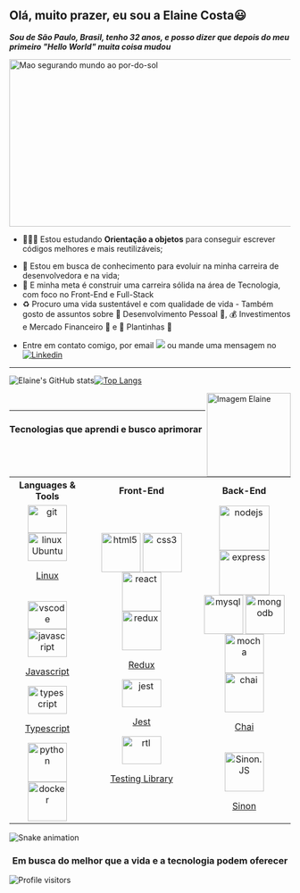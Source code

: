 <!--- Olá, esse é meu readme, fique à vontade para utilizá-lo como quiser! -->

## Olá, muito prazer, eu sou a Elaine Costa😃
***Sou de São Paulo, Brasil, tenho 32 anos, e posso dizer que depois do meu primeiro "Hello World" muita coisa mudou*** 
<div>
<!-- <img align="center" alt="Header" src="https://github.com/joaopauloaramuni/joaopauloaramuni/blob/master/img/header.png?raw=true"/> -->
</div>

<img align="center" alt="Mao segurando mundo ao por-do-sol" src="https://user-images.githubusercontent.com/98190168/219797182-8b8c9592-9b8f-416b-a566-7f26b2b025ad.jpg" width="1000" height="300" >


- 👨🏽‍💻 Estou estudando **Orientação a objetos** para conseguir escrever códigos melhores e mais reutilizáveis;
<!-- - 🌱 Estou aprendendo como fazer testes de integração nas minhas próprias **API**;  -->
- 💼 Estou em busca de conhecimento para evoluir na minha carreira de desenvolvedora e na vida;
- 🚀 E minha meta é construir uma carreira sólida na área de Tecnologia, com foco no Front-End e Full-Stack
- :recycle: Procuro uma vida sustentável e com qualidade de vida - Também gosto de assuntos sobre :star2: Desenvolvimento Pessoal :star2:, :moneybag: Investimentos e Mercado Financeiro :money_with_wings:  e :deciduous_tree: Plantinhas :deciduous_tree:

<!-- - 📝 Veja meu Curriculum Vitae <a href="https://gitconnected.com/johnatas-henrique/resume" target="_blank">clicando aqui</a> para mais informações. -->
- Entre em contato comigo, por email <a href ="mailto:elainerscosta@hotmal.com"><img src="https://img.shields.io/badge/Outlook-0078D4?style=for-the-badge&logo=outlook&logoColor=white" target="_blank"></a> ou mande uma mensagem no [![Linkedin](https://img.shields.io/badge/LinkedIn-0077B5?style=for-the-badge&logo=linkedin&logoColor=white)](https://www.linkedin.com/in/elainerscosta/)
-----

![Elaine's GitHub stats](https://github-readme-stats.vercel.app/api?username=ElaineCostadev&show_icons=true&theme=vision-friendly-dark)[![Top Langs](https://github-readme-stats.vercel.app/api/top-langs/?username=ElaineCostadev&layout=compact&langs_count=8&theme=vision-friendly-dark)](https://github.com/ElaineCostadev/github-readme-stats)

<img align=right src="https://i.picasion.com/pic92/13a8c0ceb97af4af2aa55d42d52e514c.gif" width="150" height="150" border="solid 100"  alt="Imagem Elaine" />
<br />

-----

### Tecnologias que aprendi e busco aprimorar
<!-- 
<div style="display: inline_block"><br/>
  <img align="center" alt="HTML5" src="https://img.shields.io/badge/HTML5-E34F26?style=for-the-badge&logo=html5&logoColor=white" />
  <img align="center" alt="CSS3" src="https://img.shields.io/badge/CSS3-1572B6?style=for-the-badge&logo=css3&logoColor=white" />
  <img align="center" alt="JavaScript" src="https://img.shields.io/badge/JavaScript-F7DF1E?style=for-the-badge&logo=javascript&logoColor=black" />
  <img align="center" alt="React" src="https://img.shields.io/badge/React-20232A?style=for-the-badge&logo=react&logoColor=61DAFB" />
  <img align="center" alt="Redux" src="https://img.shields.io/badge/Redux-593D88?style=for-the-badge&logo=redux&logoColor=white" />
  <img align="center" alt="Jest" src="https://img.shields.io/badge/Jest-323330?style=for-the-badge&logo=Jest&logoColor=white" />
</div><br/> -->

<!--  align="center"  -->

<table align="center">
  <tr>
    <th >Languages & Tools</th>
    <th >Front-End</th> 
    <th >Back-End</th>
  </tr>
  <tr  align="center">
    <td >
      <a href="https://www.git-scm.com/doc" target="_blank">
      <img align="center" alt="git" src="https://cdn.jsdelivr.net/gh/devicons/devicon/icons/git/git-plain-wordmark.svg" width="70px" height="50px" /><a/>
      <br>
      <a href="https://help.ubuntu.com/20.04/ubuntu-help/index.html" target=_blank>
      <img align="end" alt="linux Ubuntu" src="https://cdn.jsdelivr.net/gh/devicons/devicon/icons/linux/linux-original.svg" width="70px" height="50px"/><p>Linux</p><a/>
      <br>
      <a href="https://code.visualstudio.com/docs" target="_blank">
      <img align="center" alt="vscode" src="https://cdn.jsdelivr.net/gh/devicons/devicon/icons/vscode/vscode-original-wordmark.svg" width="70px" height="50px"/><a/>
      <br>
      <a href="https://developer.mozilla.org/pt-BR/docs/Web/JavaScript" target="_blank">
      <img align="center" alt="javascript" src="https://cdn.jsdelivr.net/gh/devicons/devicon/icons/javascript/javascript-original.svg" width="70px" height="50px"/><p>Javascript</p><a/>
      <a href="https://www.typescriptlang.org/docs/" target="_blank">
      <img align="center" alt="typescript" src="https://cdn.jsdelivr.net/gh/devicons/devicon/icons/typescript/typescript-original.svg" width="70px" height="50px"/><p>Typescript</p><a/>
      <a href="https://www.python.org/doc/" target="_blank">
      <img align="center" alt="python" src="https://cdn.jsdelivr.net/gh/devicons/devicon/icons/python/python-original-wordmark.svg" width="70px" height="70px"/><a/>
      <a href="https://docs.docker.com/" target="_blank">
      <img align="center" alt="docker" src="https://cdn.jsdelivr.net/gh/devicons/devicon/icons/docker/docker-original-wordmark.svg" width="70px" height="70px"/>
    </td>
    <td width="40%">
      <a href="https://html.spec.whatwg.org/multipage/" target="_blank">
      <img align="center" alt="html5" src="https://cdn.jsdelivr.net/gh/devicons/devicon/icons/html5/html5-original-wordmark.svg" width="70px" height="70px"/></a>
      <a href="https://developer.mozilla.org/en-US/docs/Web/CSS/Reference" target="_blank">
      <img align="center" alt="css3" src="https://cdn.jsdelivr.net/gh/devicons/devicon/icons/css3/css3-original-wordmark.svg" width="70px" height="70px"/></a>
      <br>
      <a href="https://pt-br.reactjs.org/docs/getting-started.html" target="_blank">
      <img align="center" alt="react" src="https://cdn.jsdelivr.net/gh/devicons/devicon/icons/react/react-original-wordmark.svg" width="70px" height="70px"/></a>
      <br>
      <a href="https://redux.js.org/" target="_blank">                                                                      
      <img align="center" alt="redux" src="https://cdn.jsdelivr.net/gh/devicons/devicon/icons/redux/redux-original.svg" width="70px" height="70px"/><p>Redux</p></a>
      <a href="https://jestjs.io/pt-BR/docs/getting-started" target="_blank">
      <img align="center" alt="jest" src="https://cdn.jsdelivr.net/gh/devicons/devicon/icons/jest/jest-plain.svg" width="70px" height="50px"/><p>Jest</p></a>
      <a href="https://testing-library.com/docs/react-testing-library/intro/" target="_blank"> 
      <img align="center" alt="rtl" src="https://testing-library.com/img/octopus-64x64.png" width="70px" height="50px"/><p>Testing Library</p></a>
    </td> 
    <td width="33%" >
      <a href="https://nodejs.org/en/docs/" target="_blank">
      <img align="center" alt="nodejs" src="https://cdn.jsdelivr.net/gh/devicons/devicon/icons/nodejs/nodejs-original-wordmark.svg" width="90px" height="80px"/><a/>
      <a href="https://expressjs.com/" target="_blank">
      <img align="center" alt="express" src="https://cdn.jsdelivr.net/gh/devicons/devicon/icons/express/express-original-wordmark.svg" width="90px" height="80px"/><a/>
      <br>
      <a href="https://dev.mysql.com/doc/" target="_blank">
      <img align="center" alt="mysql" src="https://cdn.jsdelivr.net/gh/devicons/devicon/icons/mysql/mysql-original-wordmark.svg" width="70px" height="70px"/><a/>
      <a href="https://www.mongodb.com/docs/" target="_blank"> 
      <img align="center" alt="mongodb" src="https://cdn.jsdelivr.net/gh/devicons/devicon/icons/mongodb/mongodb-original-wordmark.svg" width="70px" height="70px"/><a/>
      <br>
      <a href="https://mochajs.org/" target="_blank">
      <img align="center" alt="mocha" src="https://cdn.jsdelivr.net/gh/devicons/devicon/icons/mocha/mocha-plain.svg" width="70px" height="70px"/><a/>
      <br>
      <a href="https://www.chaijs.com/" target="_blank">
      <img align="center" alt="chai"  src="https://imgs.search.brave.com/jlxo_0CD0k5rfvzrM4ZeWwZqBGa6CA3KJoN6iQfpdFE/rs:fit:474:237:1/g:ce/aHR0cHM6Ly9yZXBv/c2l0b3J5LWltYWdl/cy5naXRodWJ1c2Vy/Y29udGVudC5jb20v/MjkzMTExMS9jMzQy/OGU4MC02NWQxLTEx/ZTktODMyZS05YTA1/NzUyOWE4NDk" width="70px" height="70px"/><p>Chai</p><a/>
      <br>
      <a href="https://sinonjs.org" target="_blank">
      <img align="center" alt="Sinon.JS" src="https://sinonjs.org/assets/images/logo.png" width="70px" height="70px"/><p>Sinon</p><a/>
    </td >
  </tr>
</table>

<!--
<div>
<div>
![Alt text](https://spotify-recently-played-readme.vercel.app/api?user=31ifn52typ2yq3svn4vbvrat3ehq)
<img align="right" alt="Spotify list" width="200px" src="https://spotify-github-profile.vercel.app/api/view?uid=31ifn52typ2yq3svn4vbvrat3ehq&cover_image=true&theme=default&show_offline=false&background_color=121212&interchange=false&bar_color=53b14f&bar_color_cover=true)](https://github.com/kittinan/spotify-github-profile"/>


<img align="right" alt="Spotify list" width="200px" src="https://spotify-recently-played-readme.vercel.app/api?user=22lih5eniohc7dawfxohlo7wy&count=8"/>

<img align="right" alt="Spotify" width="200px" height="260px" src="https://spotify-github-profile.vercel.app/api/view?uid=22lih5eniohc7dawfxohlo7wy&cover_image=true&theme=default"/>
</div>
<div>


:headphones: <b>Ouça a Trybe-Fi: a rádio lofi da Trybe!</b> <br /><br />
<a href="https://www.youtube.com/watch?v=pnGdK_SQlw8" target="_blank"><img width="350px" src="https://github.com/joaopauloaramuni/joaopauloaramuni/blob/master/img/trybefi.png" alt="Trybe-Fi"></a><br />
</div>

<img alt="spotify-github-profile" src="https://spotify-github-profile.vercel.app/api/view?uid=31ifn52typ2yq3svn4vbvrat3ehq&cover_image=true&theme=natemoo-re&show_offline=false&background_color=121212&interchange=false&bar_color=53b14f&bar_color_cover=false)](https://github.com/kittinan/spotify-github-profile"/>


[![spotify-github-profile](https://spotify-github-profile.vercel.app/api/view?uid=31ifn52typ2yq3svn4vbvrat3ehq&cover_image=true&theme=default&show_offline=false&background_color=121212&interchange=false&bar_color=53b14f&bar_color_cover=true)](https://spotify-github-profile.vercel.app/api/view?uid=31ifn52typ2yq3svn4vbvrat3ehq&redirect=true)
</div>
-->



![Snake animation](https://github.com/ElaineCostadev/ElaineCostadev/blob/output/github-contribution-grid-snake.svg)

<h3 align="center">Em busca do melhor que a vida e a tecnologia podem oferecer </h3>

<div>
<img alt="Profile visitors" src="https://komarev.com/ghpvc/?username=elainecostadev&style=plastic&color=orange"/>
</div>

<!---
<div>
<a href="https://stars.github.com/nominate/" target="_blank"><img src="https://img.shields.io/static/v1?label=%F0%9F%8C%9F&message=If%20useful&color=blue"/></a> <br />
<img alt="Stars" src="https://img.shields.io/github/stars/elainecostadev?style=social"/>
<img alt="Followers" src="https://img.shields.io/github/followers/elainecostadev?style=social"/>
</div>
-->

